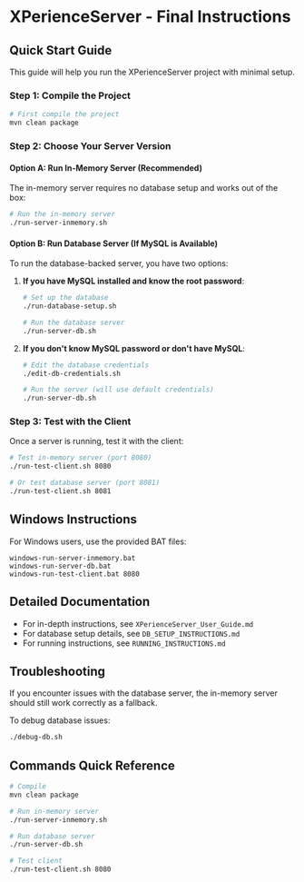 # XPerienceServer - Final Instructions

## Quick Start Guide

This guide will help you run the XPerienceServer project with minimal setup.

### Step 1: Compile the Project

```bash
# First compile the project
mvn clean package
```

### Step 2: Choose Your Server Version

#### Option A: Run In-Memory Server (Recommended)

The in-memory server requires no database setup and works out of the box:

```bash
# Run the in-memory server
./run-server-inmemory.sh
```

#### Option B: Run Database Server (If MySQL is Available)

To run the database-backed server, you have two options:

1. **If you have MySQL installed and know the root password**:
   ```bash
   # Set up the database
   ./run-database-setup.sh
   
   # Run the database server
   ./run-server-db.sh
   ```

2. **If you don't know MySQL password or don't have MySQL**:
   ```bash
   # Edit the database credentials
   ./edit-db-credentials.sh
   
   # Run the server (will use default credentials)
   ./run-server-db.sh
   ```

### Step 3: Test with the Client

Once a server is running, test it with the client:

```bash
# Test in-memory server (port 8080)
./run-test-client.sh 8080

# Or test database server (port 8081)
./run-test-client.sh 8081
```

## Windows Instructions

For Windows users, use the provided BAT files:

```
windows-run-server-inmemory.bat
windows-run-server-db.bat
windows-run-test-client.bat 8080
```

## Detailed Documentation

- For in-depth instructions, see `XPerienceServer_User_Guide.md`
- For database setup details, see `DB_SETUP_INSTRUCTIONS.md`
- For running instructions, see `RUNNING_INSTRUCTIONS.md`

## Troubleshooting

If you encounter issues with the database server, the in-memory server should still work correctly as a fallback.

To debug database issues:
```bash
./debug-db.sh
```

## Commands Quick Reference

```bash
# Compile
mvn clean package

# Run in-memory server
./run-server-inmemory.sh

# Run database server
./run-server-db.sh

# Test client
./run-test-client.sh 8080
```